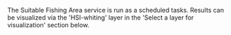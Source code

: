 The Suitable Fishing Area service is run as a scheduled tasks. Results can be visualized via the 'HSI-whiting' layer in the 'Select a layer for visualization' section below.
